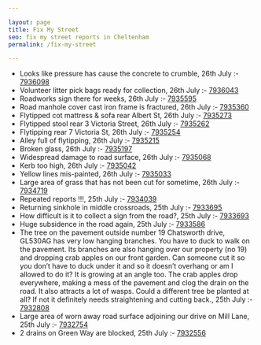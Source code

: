 ```yaml
---

layout: page
title: Fix My Street
seo: fix my street reports in Cheltenham
permalink: /fix-my-street

---
```


<!-- fix_marker starts -->

- Looks like pressure has cause the concrete to crumble, 26th July :- [7936098](https://www.fixmystreet.com/report/7936098)
- Volunteer litter pick bags ready for collection, 26th July :- [7936043](https://www.fixmystreet.com/report/7936043)
- Roadworks sign there for weeks, 26th July :- [7935595](https://www.fixmystreet.com/report/7935595)
- Road manhole cover cast iron frame is fractured, 26th July :- [7935360](https://www.fixmystreet.com/report/7935360)
- Flytipped cot mattress & sofa rear Albert St, 26th July :- [7935273](https://www.fixmystreet.com/report/7935273)
- Flytipped stool rear 3 Victoria Street, 26th July :- [7935262](https://www.fixmystreet.com/report/7935262)
- Flytipping rear 7 Victoria St, 26th July :- [7935254](https://www.fixmystreet.com/report/7935254)
- Alley full of flytipping, 26th July :- [7935215](https://www.fixmystreet.com/report/7935215)
- Broken glass, 26th July :- [7935197](https://www.fixmystreet.com/report/7935197)
- Widespread damage to road surface, 26th July :- [7935068](https://www.fixmystreet.com/report/7935068)
- Kerb too high, 26th July :- [7935042](https://www.fixmystreet.com/report/7935042)
- Yellow lines mis-painted, 26th July :- [7935033](https://www.fixmystreet.com/report/7935033)
- Large area of grass that has not been cut for sometime, 26th July :- [7934719](https://www.fixmystreet.com/report/7934719)
- Repeated reports !!!, 25th July :- [7934039](https://www.fixmystreet.com/report/7934039)
- Returning sinkhole in middle crossroads, 25th July :- [7933695](https://www.fixmystreet.com/report/7933695)
- How difficult is it to collect a sign from the road?, 25th July :- [7933693](https://www.fixmystreet.com/report/7933693)
- Huge subsidence in the road again, 25th July :- [7933586](https://www.fixmystreet.com/report/7933586)
- The tree on the pavement outside number 19 Chatsworth drive, GL530AG has very low hanging branches. You have to duck to walk on the pavement. Its branches are also hanging over our property (no 19) and dropping crab apples on our front garden. Can someone cut it so you don’t have to duck under it and so it doesn’t overhang or am I allowed to do it? It is growing at an angle too. The crab apples drop everywhere, making a mess of the pavement and clog the drain on the road. It also attracts a lot of wasps. Could a different tree be planted at all? If not it definitely needs straightening and cutting back., 25th July :- [7932808](https://www.fixmystreet.com/report/7932808)
- Large area of worn away road surface adjoining our drive on Mill Lane, 25th July :- [7932754](https://www.fixmystreet.com/report/7932754)
- 2 drains on Green Way are blocked, 25th July :- [7932556](https://www.fixmystreet.com/report/7932556)

<!-- fix_marker ends -->